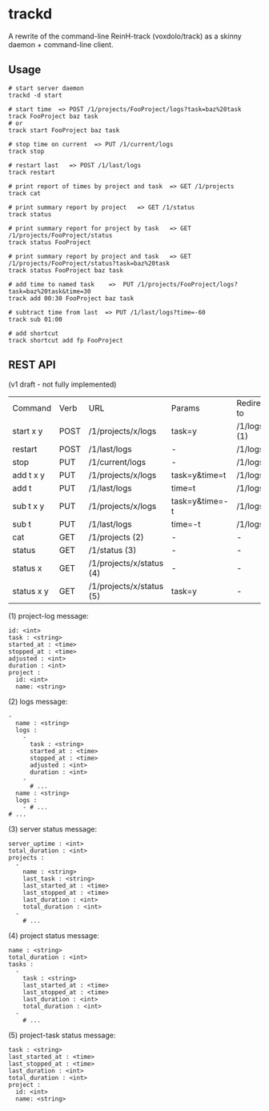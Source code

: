 # trackd

A rewrite of the command-line ReinH-track (voxdolo/track)
as a skinny daemon + command-line client.

## Usage

    # start server daemon
    trackd -d start
    
    # start time  => POST /1/projects/FooProject/logs?task=baz%20task
    track FooProject baz task
    # or
    track start FooProject baz task
    
    # stop time on current  => PUT /1/current/logs
    track stop
    
    # restart last   => POST /1/last/logs
    track restart
    
    # print report of times by project and task  => GET /1/projects
    track cat
    
    # print summary report by project   => GET /1/status
    track status
    
    # print summary report for project by task   => GET /1/projects/FooProject/status
    track status FooProject
    
    # print summary report by project and task   => GET /1/projects/FooProject/status?task=baz%20task
    track status FooProject baz task
    
    # add time to named task    =>  PUT /1/projects/FooProject/logs?task=baz%20task&time=30
    track add 00:30 FooProject baz task
    
    # subtract time from last  => PUT /1/last/logs?time=-60
    track sub 01:00
    
    # add shortcut
    track shortcut add fp FooProject
    

## REST API 
(v1 draft - not fully implemented)

<table><tbody>
<tr>
  <td> Command         </td><td> Verb </td><td> URL                     </td><td> Params         </td><td> Redirect to              </td>
</tr>
<tr>
  <td> start x y       </td><td> POST </td><td> /1/projects/x/logs      </td><td> task=y         </td><td> /1/logs/:id (1)            </td>
</tr>
<tr>
  <td> restart         </td><td> POST </td><td> /1/last/logs      </td><td> -         </td><td> /1/logs/:id                </td>
</tr>
<tr>
  <td> stop            </td><td> PUT  </td><td> /1/current/logs             </td><td> -              </td><td> /1/logs/:id                </td>
</tr>
<tr>
  <td> add t x y       </td><td> PUT  </td><td> /1/projects/x/logs      </td><td> task=y&time=t  </td><td> /1/logs/:id                </td>
</tr>
<tr>
  <td> add t           </td><td> PUT  </td><td> /1/last/logs      </td><td> time=t  </td><td> /1/logs/:id                </td>
</tr>
<tr>
  <td> sub t x y       </td><td> PUT  </td><td> /1/projects/x/logs      </td><td> task=y&time=-t </td><td> /1/logs/:id                </td>
</tr>
<tr>
  <td> sub t           </td><td> PUT  </td><td> /1/last/logs      </td><td> time=-t  </td><td> /1/logs/:id                </td>
</tr>
<tr>
  <td> cat             </td><td> GET  </td><td> /1/projects (2)         </td><td> -              </td><td> -                        </td>
</tr>
<tr>
  <td> status          </td><td> GET  </td><td> /1/status (3)           </td><td> -              </td><td> -                        </td>
</tr>
<tr>
  <td> status x        </td><td> GET  </td><td> /1/projects/x/status (4)</td><td> -              </td><td> -                        </td>
</tr>
<tr>
  <td> status x y      </td><td> GET  </td><td> /1/projects/x/status (5)</td><td> task=y         </td><td> -                        </td>
</tr>
</tbody></table>

(1) project-log message:

    id: <int>
    task : <string>
    started_at : <time>
    stopped_at : <time>
    adjusted : <int>
    duration : <int>
    project :
      id: <int>
      name: <string>
    
(2) logs message:

    -
      name : <string>
      logs :
        - 
          task : <string>
          started_at : <time>
          stopped_at : <time>
          adjusted : <int>
          duration : <int>
        -
          # ...
      name : <string>
      logs :
        - # ...
    # ...
  
(3) server status message:

    server_uptime : <int>
    total_duration : <int>
    projects :
      -
        name : <string>
        last_task : <string>
        last_started_at : <time>
        last_stopped_at : <time>
        last_duration : <int>
        total_duration : <int>
      -
        # ...
    
    
(4) project status message:

    name : <string>
    total_duration : <int>
    tasks :
      -
        task : <string>
        last_started_at : <time>
        last_stopped_at : <time>
        last_duration : <int>
        total_duration : <int>
      -
        # ...
      
(5) project-task status message:
    
    task : <string>
    last_started_at : <time>
    last_stopped_at : <time>
    last_duration : <int>
    total_duration : <int>
    project :
      id: <int>
      name: <string>
     


